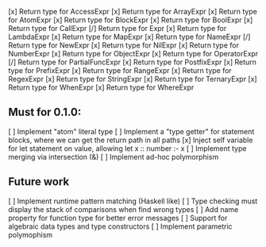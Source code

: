 [x] Return type for AccessExpr
[x] Return type for ArrayExpr
[x] Return type for AtomExpr
[x] Return type for BlockExpr
[x] Return type for BoolExpr
[x] Return type for CallExpr
[/] Return type for Expr
[x] Return type for LambdaExpr
[x] Return type for MapExpr
[x] Return type for NameExpr
[/] Return type for NewExpr
[x] Return type for NilExpr
[x] Return type for NumberExpr
[x] Return type for ObjectExpr
[x] Return type for OperatorExpr
[/] Return type for PartialFuncExpr
[x] Return type for PostfixExpr
[x] Return type for PrefixExpr
[x] Return type for RangeExpr
[x] Return type for RegexExpr
[x] Return type for StringExpr
[x] Return type for TernaryExpr
[x] Return type for WhenExpr
[x] Return type for WhereExpr

## Must for 0.1.0:

[ ] Implement "atom" literal type
[ ] Implement a "type getter" for statement blocks, where we can get the return path in all paths
[x] Inject self variable for let statement on value, allowing  let x :: number :- x
[ ] Implement type merging via intersection (&)
[ ] Implement ad-hoc polymorphism

## Future work

[ ] Implement runtime pattern matching (Haskell like)
[ ] Type checking must display the stack of comparisons when find wrong types
[ ] Add name property for function type for better error messages
[ ] Support for algebraic data types and type constructors
[ ] Implement parametric polymophism
